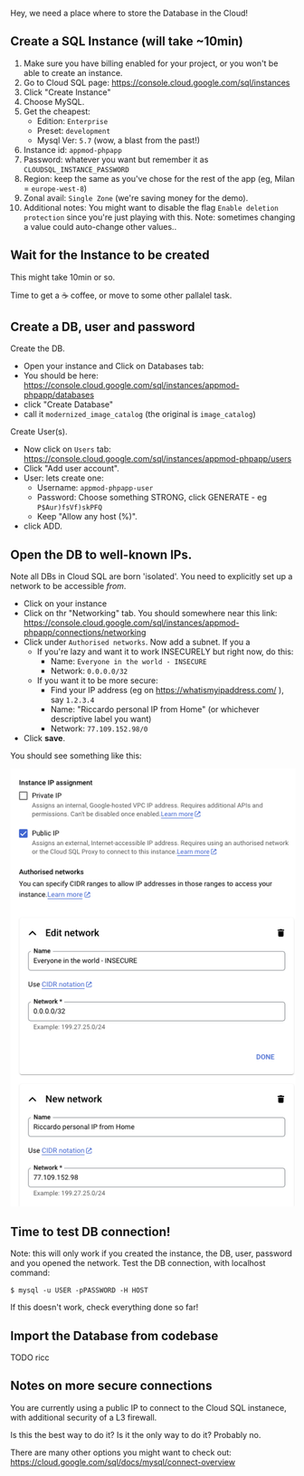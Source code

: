 
Hey, we need a place where to store the Database in the Cloud!

## Create a SQL Instance (will take ~10min)

1. Make sure you have billing enabled for your project, or you won't be able to create an instance.
2. Go to Cloud SQL page: https://console.cloud.google.com/sql/instances
3. Click "Create Instance"
4. Choose MySQL.
5. Get the cheapest:
    * Edition: `Enterprise`
    * Preset: `development`
    * Mysql Ver: `5.7` (wow, a blast from the past!)
6. Instance id: `appmod-phpapp`
7. Password: whatever you want but remember it as `CLOUDSQL_INSTANCE_PASSWORD`
8. Region: keep the same as you've chose for the rest of the app (eg, Milan = `europe-west-8`)
9. Zonal avail: `Single Zone` (we're saving money for the demo).
10. Additional notes: You might want to disable the flag `Enable deletion protection` since you're just playing with this.
Note: sometimes changing a value could auto-change other values..

## Wait for the Instance to be created

This might take 10min or so.

Time to get a ☕️ coffee, or move to some other pallalel task.

## Create a DB, user and password

Create the DB.

* Open your instance and Click on Databases tab:
* You should be here: https://console.cloud.google.com/sql/instances/appmod-phpapp/databases
* click "Create Database"
* call it `modernized_image_catalog` (the original is `image_catalog`)

Create User(s).

* Now click on `Users` tab: https://console.cloud.google.com/sql/instances/appmod-phpapp/users
* Click "Add user account".
* User: lets create one:
    * Username: `appmod-phpapp-user`
    * Password: Choose something STRONG, click GENERATE - eg `P$Aur)fsVf)skPFQ`
    * Keep "Allow any host (%)".
* click ADD.

## Open the DB to well-known IPs.

Note all DBs in Cloud SQL are born 'isolated'. You need to explicitly set up a network to be accessible *from*.

* Click on your instance
* Click on thr "Networking" tab. You should somewhere near this link: https://console.cloud.google.com/sql/instances/appmod-phpapp/connections/networking
* Click under `Authorised networks`. Now add a subnet. If you a
    * If you're lazy and want it to work INSECURELY but right now, do this:
        * Name: `Everyone in the world - INSECURE`
        * Network: `0.0.0.0/32`
    * If you want it to be more secure:
        * Find your IP address (eg on https://whatismyipaddress.com/ ), say `1.2.3.4`
        * Name: "Riccardo personal IP from Home" (or whichever descriptive label you want)
        * Network: `77.109.152.98/0`
* Click **save**.

You should see something like this:

![alt text](image.png)


## Time to test DB connection!

Note: this will only work if you created the instance, the DB, user, password and you opened the network.
Test the DB connection, with localhost command:

```
$ mysql -u USER -pPASSWORD -H HOST
```

If this doesn't work, check everything done so far!

## Import the Database from codebase

TODO ricc


## Notes on more secure connections

You are currently using a public IP to connect to the Cloud SQL instanece, with additional security of a L3 firewall.

Is this the best way to do it? Is it the only way to do it? Probably no.

There are many other options you might want to check out: https://cloud.google.com/sql/docs/mysql/connect-overview
